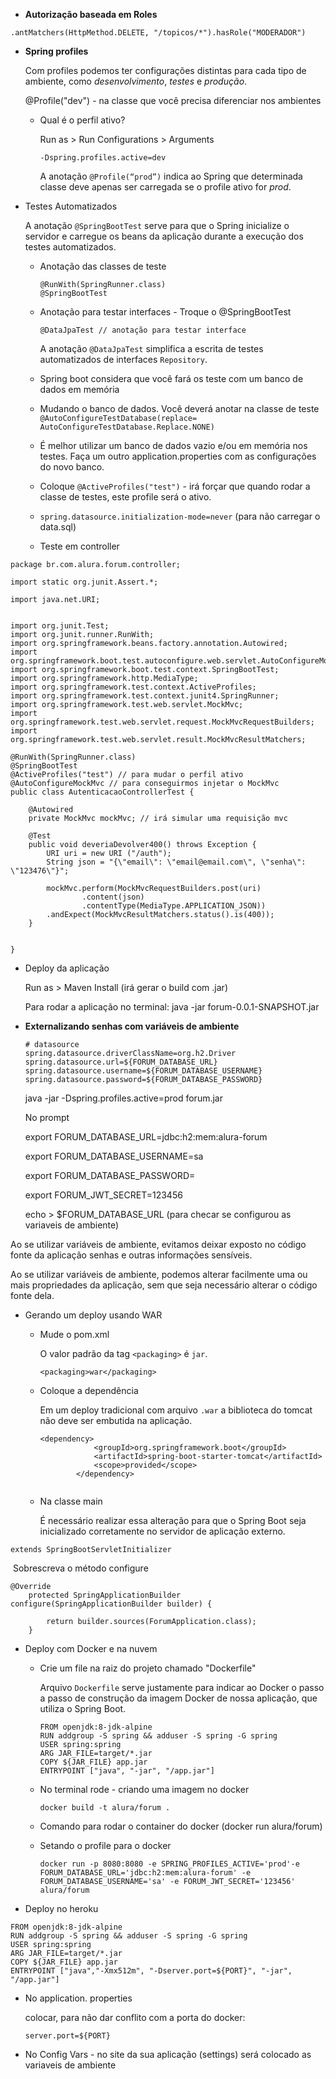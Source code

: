 - **Autorização baseada em Roles**

```
.antMatchers(HttpMethod.DELETE, "/topicos/*").hasRole("MODERADOR")
```

- **Spring profiles**

   	Com profiles podemos ter configurações distintas para cada tipo de ambiente, como *desenvolvimento*, *testes* e *produção*.

  @Profile("dev") - na classe que você precisa diferenciar nos ambientes 

  - Qual é o perfil ativo? 

    Run as > Run Configurations > Arguments

    ```
    -Dspring.profiles.active=dev
    ```

    A anotação `@Profile(“prod”)` indica ao Spring que determinada classe deve apenas ser carregada se o profile ativo for *prod*.

- Testes Automatizados 

  A anotação `@SpringBootTest` serve para que o Spring inicialize o servidor e carregue os beans da aplicação durante a execução dos testes automatizados.

  - Anotação das classes de teste

    ```
    @RunWith(SpringRunner.class)
    @SpringBootTest
    ```

    

  - Anotação para testar interfaces - Troque o @SpringBootTest

    ```
    @DataJpaTest // anotação para testar interface 
    ```

    A anotação `@DataJpaTest` simplifica a escrita de testes automatizados de interfaces `Repository`.

  - Spring boot considera que você fará os teste com um banco de dados em memória
  - Mudando o banco de dados. Você deverá anotar na classe de teste `@AutoConfigureTestDatabase(replace= AutoConfigureTestDatabase.Replace.NONE)`

  - É melhor utilizar um banco de dados vazio e/ou em memória nos testes. Faça um outro application.properties com as configurações do novo banco. 
  - Coloque `@ActiveProfiles("test")` - irá forçar que quando rodar a classe de testes, este profile será o ativo.
  - `spring.datasource.initialization-mode=never` (para não carregar o data.sql)

  - Teste em controller

    

```
package br.com.alura.forum.controller;

import static org.junit.Assert.*;

import java.net.URI;


import org.junit.Test;
import org.junit.runner.RunWith;
import org.springframework.beans.factory.annotation.Autowired;
import org.springframework.boot.test.autoconfigure.web.servlet.AutoConfigureMockMvc;
import org.springframework.boot.test.context.SpringBootTest;
import org.springframework.http.MediaType;
import org.springframework.test.context.ActiveProfiles;
import org.springframework.test.context.junit4.SpringRunner;
import org.springframework.test.web.servlet.MockMvc;
import org.springframework.test.web.servlet.request.MockMvcRequestBuilders;
import org.springframework.test.web.servlet.result.MockMvcResultMatchers;

@RunWith(SpringRunner.class)
@SpringBootTest
@ActiveProfiles("test") // para mudar o perfil ativo
@AutoConfigureMockMvc // para conseguirmos injetar o MockMvc
public class AutenticacaoControllerTest {

	@Autowired
	private MockMvc mockMvc; // irá simular uma requisição mvc
	
	@Test
	public void deveriaDevolver400() throws Exception {
		URI uri = new URI ("/auth");
		String json = "{\"email\": \"email@email.com\", \"senha\": \"123476\"}";

		mockMvc.perform(MockMvcRequestBuilders.post(uri)
				.content(json)
				.contentType(MediaType.APPLICATION_JSON))
		.andExpect(MockMvcResultMatchers.status().is(400));
	}
	

}

```



- Deploy da aplicação 

  Run as > Maven Install (irá gerar o build com .jar)

  Para rodar a aplicação no terminal: java -jar forum-0.0.1-SNAPSHOT.jar

- **Externalizando senhas com variáveis de ambiente**

  ```
  # datasource
  spring.datasource.driverClassName=org.h2.Driver
  spring.datasource.url=${FORUM_DATABASE_URL}
  spring.datasource.username=${FORUM_DATABASE_USERNAME}
  spring.datasource.password=${FORUM_DATABASE_PASSWORD}
  ```

  java -jar -Dspring.profiles.active=prod forum.jar

  No prompt

  export FORUM_DATABASE_URL=jdbc:h2:mem:alura-forum

  export FORUM_DATABASE_USERNAME=sa

  export FORUM_DATABASE_PASSWORD=

  export FORUM_JWT_SECRET=123456

  echo > $FORUM_DATABASE_URL  (para checar se configurou as variaveis de ambiente)

Ao se utilizar variáveis de ambiente, evitamos deixar exposto no código fonte da aplicação senhas e outras informações sensíveis.

Ao se utilizar variáveis de ambiente, podemos alterar facilmente uma ou mais propriedades da aplicação, sem que seja necessário alterar o código fonte dela.

- Gerando um deploy usando WAR

  - Mude o pom.xml

    O valor padrão da tag `<packaging>` é `jar`.

    ```
    <packaging>war</packaging>
    ```

  - Coloque a dependência 

    Em um deploy tradicional com arquivo `.war` a biblioteca do tomcat não deve ser embutida na aplicação.

    ```
    <dependency>
    			<groupId>org.springframework.boot</groupId>
    			<artifactId>spring-boot-starter-tomcat</artifactId>
    			<scope>provided</scope>
    		</dependency>
    	
    ```

  - Na classe main

    É necessário realizar essa alteração para que o Spring Boot seja inicializado corretamente no servidor de aplicação externo.

```
extends SpringBootServletInitializer
```

​	Sobrescreva o método configure 

```
@Override
	protected SpringApplicationBuilder configure(SpringApplicationBuilder builder) {
		
		return builder.sources(ForumApplication.class);
	}
```

- Deploy com Docker  e na nuvem

  - Crie um file na raiz do projeto chamado "Dockerfile"

     Arquivo `Dockerfile` serve justamente para indicar ao Docker o passo a passo de construção da imagem Docker de nossa aplicação, que utiliza o Spring Boot.

    ```
    FROM openjdk:8-jdk-alpine
    RUN addgroup -S spring && adduser -S spring -G spring
    USER spring:spring
    ARG JAR_FILE=target/*.jar
    COPY ${JAR_FILE} app.jar
    ENTRYPOINT ["java", "-jar", "/app.jar"]
    ```

  - No terminal rode - criando uma imagem no docker 

    ```
    docker build -t alura/forum .
    ```

  - Comando para rodar o container do docker (docker run alura/forum)

  - Setando o profile para o docker

    ```
    docker run -p 8080:8080 -e SPRING_PROFILES_ACTIVE='prod'-e FORUM_DATABASE_URL='jdbc:h2:mem:alura-forum' -e FORUM_DATABASE_USERNAME='sa' -e FORUM_JWT_SECRET='123456' alura/forum
    ```

    

- Deploy no heroku 

```
FROM openjdk:8-jdk-alpine
RUN addgroup -S spring && adduser -S spring -G spring
USER spring:spring
ARG JAR_FILE=target/*.jar
COPY ${JAR_FILE} app.jar
ENTRYPOINT ["java","-Xmx512m", "-Dserver.port=${PORT}", "-jar", "/app.jar"]

```

- No application. properties

  colocar, para não dar conflito com a porta do docker: 

  ```
  server.port=${PORT}
  ```

- No Config Vars - no site da sua aplicação (settings) será colocado as variaveis de ambiente 

